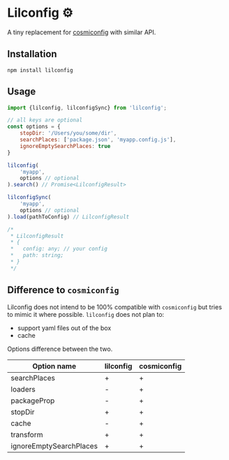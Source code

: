 # Lilconfig ⚙️

A tiny replacement for [cosmiconfig](https://www.npmjs.com/package/cosmiconfig) with similar API.

## Installation

```
npm install lilconfig
```

## Usage

```js
import {lilconfig, lilconfigSync} from 'lilconfig';

// all keys are optional
const options = {
    stopDir: '/Users/you/some/dir',
    searchPlaces: ['package.json', 'myapp.config.js'],
    ignoreEmptySearchPlaces: true
}

lilconfig(
    'myapp',
    options // optional
).search() // Promise<LilconfigResult>

lilconfigSync(
    'myapp',
    options // optional
).load(pathToConfig) // LilconfigResult

/*
 * LilconfigResult
 * {
 *   config: any; // your config
 *   path: string;
 * }
 */
```

## Difference to `cosmiconfig`
Lilconfig does not intend to be 100% compatible with `cosmiconfig` but tries to mimic it where possible. `lilconfig` does not plan to:
- support yaml files out of the box
- cache

Options difference between the two.

|Option name             | lilconfig | cosmiconfig|
|------------------------|-----------|------------|
|searchPlaces            | +         | +          |
|loaders                 | -         | +          |
|packageProp             | -         | +          |
|stopDir                 | +         | +          |
|cache                   | -         | +          |
|transform               | +         | +          |
|ignoreEmptySearchPlaces | +         | +          |
